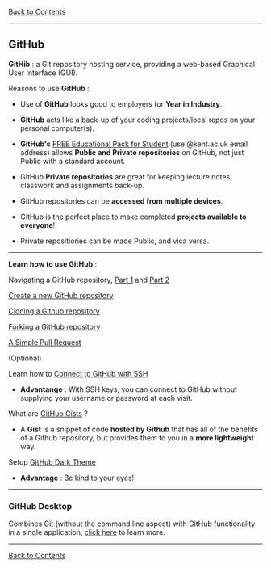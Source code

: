 [Back to Contents](../README.md#contents)

---

## <a name="gitHub"></a>GitHub

**GitHib** : a Git repository hosting service, providing a web-based Graphical User Interface (GUI).

Reasons to use **GitHub** :

- Use of **GitHub** looks good to employers for **Year in Industry**.

- **GitHub** acts like a back-up of your coding projects/local repos on your personal computer(s).

- **GitHub's** [FREE Educational Pack for Student](https://education.GitHub.com/students) (use @kent.ac.uk email address) allows **Public and Private repositories** on GitHub, not just Public with a standard account.

- GitHub **Private repositories** are great for keeping lecture notes, classwork and assignments back-up.
    
- GitHub repositories can be **accessed from multiple devices**.
    
- GitHub is the perfect place to make completed **projects available to everyone**!

- Private repositiories can be made Public, and vica versa.

---

**Learn how to use GitHub** :

Navigating a GitHub repository, [Part 1](https://youtu.be/cII5ItmiYDY) and [Part 2](https://youtu.be/QmrDht7t2gQ)

[Create a new GitHub repository](https://youtu.be/LR5BYZjuXMU)

[Cloning a Github repository](https://youtu.be/O72FWNeO-xY)

[Forking a GitHub repository](https://youtu.be/f5grYMXbAV0)

[A Simple Pull Request](https://youtu.be/rgbCcBNZcdQ)

(Optional)

Learn how to [Connect to GitHub with SSH](https://help.github.com/en/github/authenticating-to-github/connecting-to-github-with-ssh)

- **Advantange** : With SSH keys, you can connect to GitHub without supplying your username or password at each visit.

What are [GitHub Gists](https://gist.github.com/discover) ?

- A **Gist** is a snippet of code **hosted by Github** that has all of the benefits of a Github repository, but provides them to you in a **more lightweight** way.

Setup [GitHub Dark Theme](https://github.com/StylishThemes/GitHub-Dark)

- **Advantage** : Be kind to your eyes!

---

### <a name="github_desktop"></a>GitHub Desktop

Combines Git (without the command line aspect) with GitHub functionality in a single application, [click here](https://desktop.github.com/) to learn more.

---

[Back to Contents](../README.md#contents)
